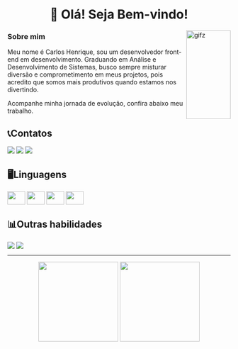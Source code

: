 <h1 align="center" style="border=none">👋 Olá! Seja Bem-vindo!</h1>

<img align="right" alt="gifz" height="200" width="100em" src="https://giffiles.alphacoders.com/756/75682.gif"/> 

<div align="left" style="display:inline:block">
  
  ### Sobre mim

  <p align="left">Meu nome é Carlos Henrique, sou um desenvolvedor front-end em desenvolvimento. Graduando em Análise e Desenvolvimento de Sistemas, busco sempre misturar diversão e comprometimento em meus projetos, pois acredito que somos mais produtivos quando estamos nos divertindo.</p>
  <p align="left">Acompanhe minha jornada de evolução, confira abaixo meu trabalho.</p>
</div>

## 📞Contatos

<div>
  <a href = "mailto:carloshwnrique221@gmail.com"><img src="https://img.shields.io/static/v1?message=Gmail&logo=gmail&label=&color=D14836&logoColor=white&labelColor=&style=for-the-badge" target="_blank"></a>
  <a href="https://www.linkedin.com/in/carlos-henrique-portela-rocha-292397305/" target="_blank"><img src="https://img.shields.io/badge/-LinkedIn-%230077B5?style=for-the-badge&logo=linkedin&logoColor=white" target="_blank"></a>
  <a href="https://www.instagram.com/hxwrique?igsh=MWZ5NnAyajRsdnh6dg==" target="_blank"><img src="https://img.shields.io/badge/Instagram-E4405F?style=for-the-badge&logo=instagram&logoColor=white"></a>
</div>

## 🖥Linguagens

<div style="display: inline:block">
<img align="center" alt:"Hwnrique-Html" height="30" width="40" src="https://cdn.jsdelivr.net/gh/devicons/devicon@latest/icons/html5/html5-plain.svg"/>
<img align="center" alt:"Hwnrique-Css" height="30" width="40" src="https://cdn.jsdelivr.net/gh/devicons/devicon@latest/icons/css3/css3-plain.svg"/>
<img align="center" alt:"Hwnrique-Js" height="30" width="40" src="https://cdn.jsdelivr.net/gh/devicons/devicon@latest/icons/javascript/javascript-plain.svg"/>
<img align="center" alt:"Hwnrique-Js" height="30" width="40" src="https://cdn.jsdelivr.net/gh/devicons/devicon@latest/icons/react/react-original-wordmark.svg"/>

</div>

## 📊Outras habilidades

<div style="display: inline:block">
<img align="center" alt:"Hwnrique-Html" src="https://img.shields.io/badge/MySQL-005C84?style=for-the-badge&logo=mysql&logoColor=white"/>
<img align="center" alt:"Hwnrique-Css" src="https://img.shields.io/badge/Adobe%20Photoshop-31A8FF?style=for-the-badge&logo=Adobe%20Photoshop&logoColor=black"/>
</div>

---

<div align="center">
  <a href="https://github.com/Hwnrique"><a/>
  <img height="180em" src="https://github-readme-stats-git-masterrstaa-rickstaa.vercel.app/api?username=Hwnrique&theme=holi"/>
  <img height="180em" src="https://github-readme-stats.vercel.app/api/top-langs/?username=Hwnrique&layout=compact&langs=count&theme=holi"/>
</div>

